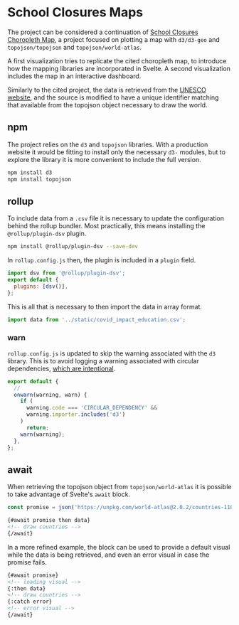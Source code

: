 # School Closures Maps

The project can be considered a continuation of [School Closures Choropleth Map](https://github.com/borntofrappe/learning-d3/tree/master/School%20Closures%20Choropleth%20Map), a project focused on plotting a map with `d3/d3-geo` and `topojson/topojson` and `topojson/world-atlas`.

A first visualization tries to replicate the cited choropleth map, to introduce how the mapping libraries are incorporated in Svelte. A second visualization includes the map in an interactive dashboard.

Similarly to the cited project, the data is retrieved from the [UNESCO website](https://en.unesco.org/covid19/educationresponse), and the source is modified to have a unique identifier matching that available from the topojson object necessary to draw the world.

## npm

The project relies on the `d3` and `topojson` libraries. With a production website it would be fitting to install only the necessary `d3-` modules, but to explore the library it is more convenient to include the full version.

```bash
npm install d3
npm install topojson
```

## rollup

To include data from a `.csv` file it is necessary to update the configuration behind the rollup bundler. Most practically, this means installing the `@rollup/plugin-dsv` plugin.

```bash
npm install @rollup/plugin-dsv --save-dev
```

In `rollup.config.js` then, the plugin is included in a `plugin` field.

```js
import dsv from '@rollup/plugin-dsv';
export default {
  plugins: [dsv()],
};
```

This is all that is necessary to then import the data in array format.

```js
import data from '../static/covid_impact_education.csv';
```

### warn

`rollup.config.js` is updated to skip the warning associated with the `d3` library. This is to avoid logging a warning associated with circular dependencies, [which are intentional](https://github.com/d3/d3-selection/issues/229#issuecomment-541355430).

```js
export default {
  //
  onwarn(warning, warn) {
    if (
      warning.code === 'CIRCULAR_DEPENDENCY' &&
      warning.importer.includes('d3')
    )
      return;
    warn(warning);
  },
};
```

## await

When retrieving the topojson object from `topojson/world-atlas` it is possible to take advantage of Svelte's `await` block.

```js
const promise = json('https://unpkg.com/world-atlas@2.0.2/countries-110m.json');
```

```html
{#await promise then data}
<!-- draw countries -->
{/await}
```

In a more refined example, the block can be used to provide a default visual while the data is being retrieved, and even an error visual in case the promise fails.

```html
{#await promise}
<!-- loading visual -->
{:then data}
<!-- draw countries -->
{:catch error}
<!-- error visual -->
{/await}
```
